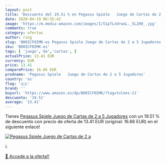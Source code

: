 ```yaml
---
layout: post
title: 'Descuento del 19.51 % en Pegasus Spiele   Juego de Cartas de 2 a '
date: 2020-04-19 06:55:42
image: 'https://m.media-amazon.com/images/I/51p7LxUrwoL._SL200_.jpg'
comments: true
category: ofertas
author: ring
slug: 'B00ICF0IMK-es Pegasus Spiele Juego de Cartas de 2 a 5 Jugadores'
sku: 'B00ICF0IMK-es'
tags: [ 'juego','de','cartas', ]
actualPrice: 13.41 EUR
currency: EUR
price: 13.41
comparePrice: 16.66 EUR
prodname: 'Pegasus Spiele   Juego de Cartas de 2 a 5 Jugadores'
country: 'es'
flag: '🇪🇸'
brand: ''
buyurl: 'https://www.amazon.es/dp/B00ICF0IMK/?tag=tolees-21'
descuento: '19.51'
average: '13.41'
---
```


Tienes [Pegasus Spiele   Juego de Cartas de 2 a 5 Jugadores](https://www.amazon.es/dp/B00ICF0IMK/?tag=tolees-21) con un 19.51 % de descuento con precio de oferta de 13.41 EUR (original: 16.66 EUR) en el siguiente enlace!

[![Pegasus Spiele   Juego de Cartas de 2 a ](https://m.media-amazon.com/images/I/51p7LxUrwoL._SL200_.jpg)](https://www.amazon.es/dp/B00ICF0IMK/?tag=tolees-21)

ℹ️:


[🛒 Accede a la oferta!!](https://www.amazon.es/dp/B00ICF0IMK/?tag=tolees-21)
